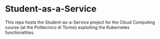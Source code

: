 # Student-as-a-Service
This repo hosts the Student-as-a-Service project for the Cloud Computing course (at the Politecnico di Torino) exploiting the Kubernetes functionalities.
